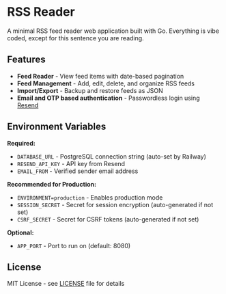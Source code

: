# RSS Reader

A minimal RSS feed reader web application built with Go. Everything is vibe coded, except for this sentence you are reading.

## Features

- **Feed Reader** - View feed items with date-based pagination
- **Feed Management** - Add, edit, delete, and organize RSS feeds
- **Import/Export** - Backup and restore feeds as JSON
- **Email and OTP based authentication** - Passwordless login using [Resend](https://resend.com/)

## Environment Variables

**Required:**
- `DATABASE_URL` - PostgreSQL connection string (auto-set by Railway)
- `RESEND_API_KEY` - API key from Resend
- `EMAIL_FROM` - Verified sender email address

**Recommended for Production:**
- `ENVIRONMENT=production` - Enables production mode
- `SESSION_SECRET` - Secret for session encryption (auto-generated if not set)
- `CSRF_SECRET` - Secret for CSRF tokens (auto-generated if not set)

**Optional:**
- `APP_PORT` - Port to run on (default: 8080)

## License

MIT License - see [LICENSE](LICENSE) file for details
